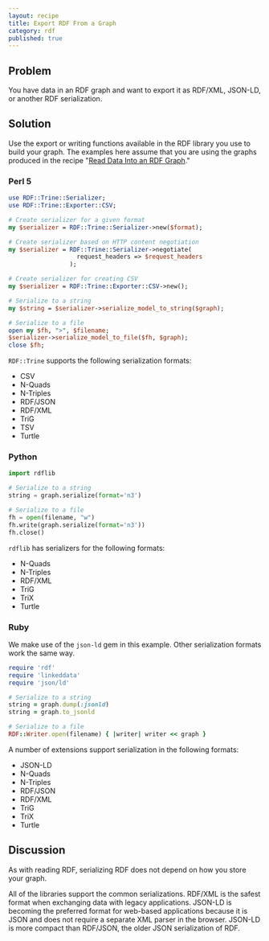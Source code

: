 ```yaml
---
layout: recipe
title: Export RDF From a Graph
category: rdf
published: true
---
```


## Problem

You have data in an RDF graph and want to export it as RDF/XML, JSON-LD, or
another RDF serialization.

## Solution

Use the export or writing functions available in the RDF library you use to
build your graph. The examples here assume that you are using the graphs
produced in the recipe "[Read Data Into an RDF
Graph](./read-data-into-an-rdf-graph.html)."

### Perl 5

```perl
use RDF::Trine::Serializer;
use RDF::Trine::Exporter::CSV;

# Create serializer for a given format
my $serializer = RDF::Trine::Serializer->new($format);

# Create serializer based on HTTP content negotiation
my $serializer = RDF::Trine::Serializer->negotiate(
                   request_headers => $request_headers
                 );

# Create serializer for creating CSV
my $serializer = RDF::Trine::Exporter::CSV->new();

# Serialize to a string
my $string = $serializer->serialize_model_to_string($graph);

# Serialize to a file
open my $fh, ">", $filename;
$serializer->serialize_model_to_file($fh, $graph);
close $fh;
```

`RDF::Trine` supports the following serialization formats:

- CSV
- N-Quads
- N-Triples
- RDF/JSON
- RDF/XML
- TriG
- TSV
- Turtle

### Python

```python
import rdflib

# Serialize to a string
string = graph.serialize(format='n3')

# Serialize to a file
fh = open(filename, "w")
fh.write(graph.serialize(format='n3'))
fh.close()
```

`rdflib` has serializers for the following formats:

- N-Quads
- N-Triples
- RDF/XML
- TriG
- TriX
- Turtle

### Ruby

We make use of the `json-ld` gem in this example. Other serialization formats
work the same way.

```ruby
require 'rdf'
require 'linkeddata'
require 'json/ld'

# Serialize to a string
string = graph.dump(:jsonld)
string = graph.to_jsonld

# Serialize to a file
RDF::Writer.open(filename) { |writer| writer << graph }
```

A number of extensions support serialization in the following formats:

- JSON-LD
- N-Quads
- N-Triples
- RDF/JSON
- RDF/XML
- TriG
- TriX
- Turtle

## Discussion

As with reading RDF, serializing RDF does not depend on how you store your graph.

All of the libraries support the common serializations. RDF/XML is the safest
format when exchanging data with legacy applications. JSON-LD is becoming the
preferred format for web-based applications because it is JSON and does not
require a separate XML parser in the browser. JSON-LD is more compact than
RDF/JSON, the older JSON serialization of RDF.
